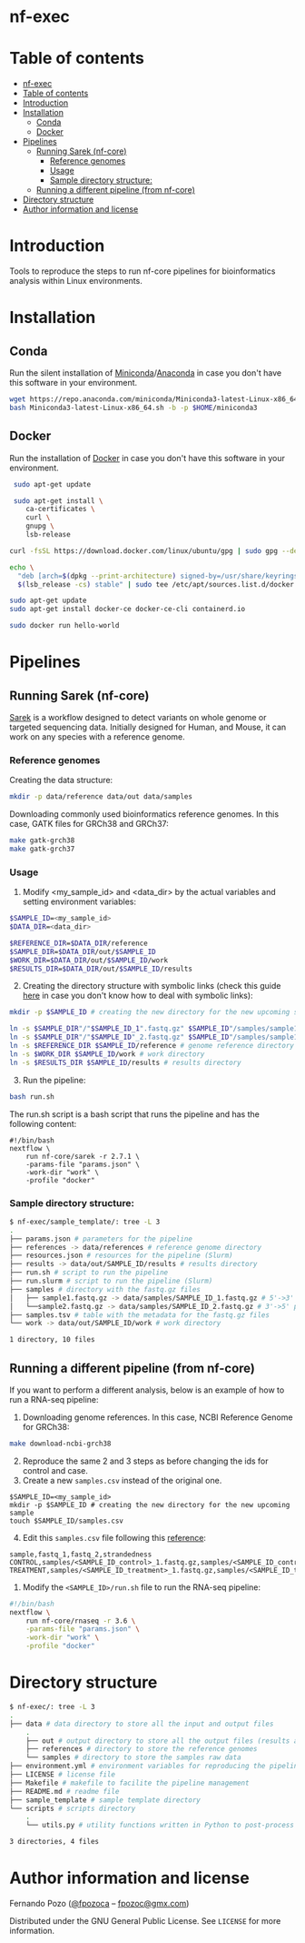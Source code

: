 # nf-exec

# Table of contents
- [nf-exec](#nf-exec)
- [Table of contents](#table-of-contents)
- [Introduction](#introduction)
- [Installation](#installation)
  - [Conda](#conda)
  - [Docker](#docker)
- [Pipelines](#pipelines)
  - [Running Sarek (nf-core)](#running-sarek-nf-core)
    - [Reference genomes](#reference-genomes)
    - [Usage](#usage)
    - [Sample directory structure:](#sample-directory-structure)
  - [Running a different pipeline (from nf-core)](#running-a-different-pipeline-from-nf-core)
- [Directory structure](#directory-structure)
- [Author information and license](#author-information-and-license)

# Introduction
Tools to reproduce the steps to run nf-core pipelines for bioinformatics analysis within Linux environments.

# Installation

## Conda
Run the silent installation of [Miniconda](https://docs.conda.io/en/latest/miniconda.html)/[Anaconda](https://anaconda.org/) in case you don't have this software in your environment.

```sh
wget https://repo.anaconda.com/miniconda/Miniconda3-latest-Linux-x86_64.sh
bash Miniconda3-latest-Linux-x86_64.sh -b -p $HOME/miniconda3
```

## Docker
Run the installation of [Docker](https://docs.docker.com/engine/install/ubuntu/) in case you don't have this software in your environment.

```sh
 sudo apt-get update

 sudo apt-get install \
    ca-certificates \
    curl \
    gnupg \
    lsb-release

curl -fsSL https://download.docker.com/linux/ubuntu/gpg | sudo gpg --dearmor -o /usr/share/keyrings/docker-archive-keyring.gpg

echo \
  "deb [arch=$(dpkg --print-architecture) signed-by=/usr/share/keyrings/docker-archive-keyring.gpg] https://download.docker.com/linux/ubuntu \
  $(lsb_release -cs) stable" | sudo tee /etc/apt/sources.list.d/docker.list > /dev/null

sudo apt-get update
sudo apt-get install docker-ce docker-ce-cli containerd.io

sudo docker run hello-world
```

# Pipelines

## Running Sarek (nf-core)
[Sarek](https://nf-co.re/sarek) is a workflow designed to detect variants on whole genome or targeted sequencing data. Initially designed for Human, and Mouse, it can work on any species with a reference genome. 

### Reference genomes

Creating the data structure:
```sh
mkdir -p data/reference data/out data/samples
```

Downloading commonly used bioinformatics reference genomes. In this case, GATK files for GRCh38 and GRCh37:

```sh
make gatk-grch38
make gatk-grch37
```

### Usage
1. Modify <my_sample_id> and <data_dir> by the actual variables and setting environment variables:
```sh
$SAMPLE_ID=<my_sample_id>
$DATA_DIR=<data_dir>

$REFERENCE_DIR=$DATA_DIR/reference
$SAMPLE_DIR=$DATA_DIR/out/$SAMPLE_ID
$WORK_DIR=$DATA_DIR/out/$SAMPLE_ID/work
$RESULTS_DIR=$DATA_DIR/out/$SAMPLE_ID/results
```

2. Creating the directory structure with symbolic links (check this guide [here](https://www.digitalocean.com/community/tutorials/workflow-symbolic-links) in case you don't know how to deal with symbolic links):
```sh
mkdir -p $SAMPLE_ID # creating the new directory for the new upcoming sample

ln -s $SAMPLE_DIR"/"$SAMPLE_ID_1".fastq.gz" $SAMPLE_ID"/samples/sample1_1.fastq.gz" # sample1_1.fastq.gz
ln -s $SAMPLE_DIR"/"$SAMPLE_ID"_2.fastq.gz" $SAMPLE_ID"/samples/sample1_2.fastq.gz" # sample1_2.fastq.gz
ln -s $REFERENCE_DIR $SAMPLE_ID/reference # genome reference directory
ln -s $WORK_DIR $SAMPLE_ID/work # work directory
ln -s $RESULTS_DIR $SAMPLE_ID/results # results directory
```

3. Run the pipeline:
```sh
bash run.sh
```

The run.sh script is a bash script that runs the pipeline and has the following content:
```
#!/bin/bash
nextflow \
	run nf-core/sarek -r 2.7.1 \
	-params-file "params.json" \
	-work-dir "work" \
	-profile "docker"
```

### Sample directory structure:
```sh
$ nf-exec/sample_template/: tree -L 3
.
├── params.json # parameters for the pipeline
├── references -> data/references # reference genome directory
├── resources.json # resources for the pipeline (Slurm)
├── results -> data/out/SAMPLE_ID/results # results directory
├── run.sh # script to run the pipeline
├── run.slurm # script to run the pipeline (Slurm)
├── samples # directory with the fastq.gz files
│   ├── sample1.fastq.gz -> data/samples/SAMPLE_ID_1.fastq.gz # 5'->3' paired-end reads
│   └──sample2.fastq.gz -> data/samples/SAMPLE_ID_2.fastq.gz # 3'->5' paired-end reads
├── samples.tsv # table with the metadata for the fastq.gz files
└── work -> data/out/SAMPLE_ID/work # work directory

1 directory, 10 files
```

## Running a different pipeline (from nf-core)

If you want to perform a different analysis, below is an example of how to run a RNA-seq pipeline:

1. Downloading genome references. In this case, NCBI Reference Genome for GRCh38:
```sh
make download-ncbi-grch38
```
2. Reproduce the same 2 and 3 steps as before changing the ids for control and case.
3. Create a new `samples.csv` instead of the original one.

```
$SAMPLE_ID=<my_sample_id>
mkdir -p $SAMPLE_ID # creating the new directory for the new upcoming sample
touch $SAMPLE_ID/samples.csv
```

4. Edit this `samples.csv` file following this [reference](https://nf-co.re/rnaseq/usage#full-samplesheet):
```
sample,fastq_1,fastq_2,strandedness
CONTROL,samples/<SAMPLE_ID_control>_1.fastq.gz,samples/<SAMPLE_ID_control>_1.fastq.gz,reverse
TREATMENT,samples/<SAMPLE_ID_treatment>_1.fastq.gz,samples/<SAMPLE_ID_treatment>_1.fastq.gz,reverse
```

1. Modify the `<SAMPLE_ID>/run.sh` file to run the RNA-seq pipeline:
```sh
#!/bin/bash
nextflow \
	run nf-core/rnaseq -r 3.6 \
	-params-file "params.json" \
	-work-dir "work" \
	-profile "docker"
```

# Directory structure
```sh
$ nf-exec/: tree -L 3
.
├── data # data directory to store all the input and output files
    .
    ├── out # output directory to store all the output files (results and work)
    ├── references # directory to store the reference genomes
    └── samples # directory to store the samples raw data 
├── environment.yml # environment variables for reproducing the pipeline within a conda environment
├── LICENSE # license file
├── Makefile # makefile to facilite the pipeline management
├── README.md # readme file
├── sample_template # sample template directory
└── scripts # scripts directory
    .
    └── utils.py # utility functions written in Python to post-process the output files

3 directories, 4 files
```

# Author information and license

Fernando Pozo ([@fpozoca](https://twitter.com/fpozoca) – fpozoc@gmx.com)

Distributed under the GNU General Public License. See ``LICENSE`` for more information.